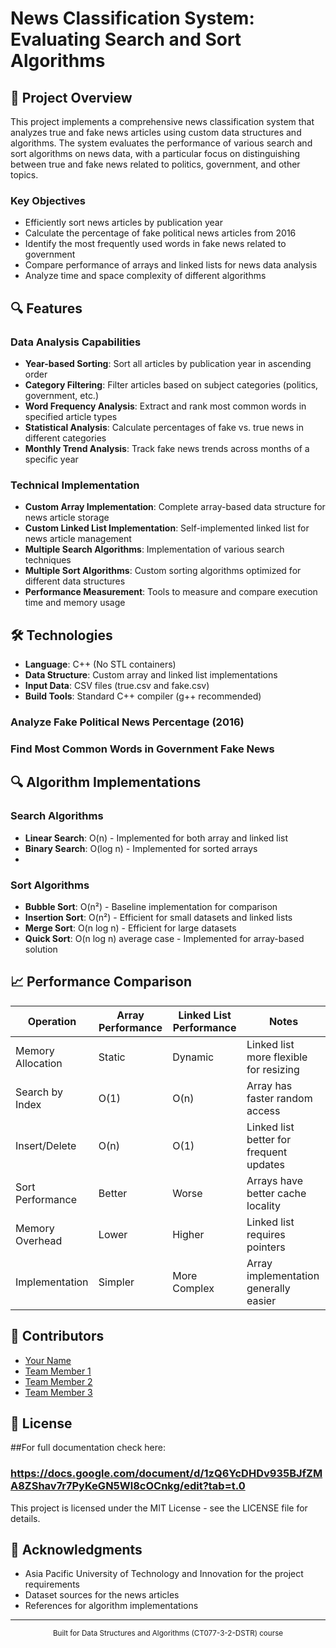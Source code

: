 # News Classification System: Evaluating Search and Sort Algorithms


## 📰 Project Overview

This project implements a comprehensive news classification system that analyzes true and fake news articles using custom data structures and algorithms. The system evaluates the performance of various search and sort algorithms on news data, with a particular focus on distinguishing between true and fake news related to politics, government, and other topics.

### Key Objectives

- Efficiently sort news articles by publication year
- Calculate the percentage of fake political news articles from 2016
- Identify the most frequently used words in fake news related to government
- Compare performance of arrays and linked lists for news data analysis
- Analyze time and space complexity of different algorithms

## 🔍 Features

### Data Analysis Capabilities

- **Year-based Sorting**: Sort all articles by publication year in ascending order
- **Category Filtering**: Filter articles based on subject categories (politics, government, etc.)
- **Word Frequency Analysis**: Extract and rank most common words in specified article types
- **Statistical Analysis**: Calculate percentages of fake vs. true news in different categories
- **Monthly Trend Analysis**: Track fake news trends across months of a specific year

### Technical Implementation

- **Custom Array Implementation**: Complete array-based data structure for news article storage
- **Custom Linked List Implementation**: Self-implemented linked list for news article management
- **Multiple Search Algorithms**: Implementation of various search techniques
- **Multiple Sort Algorithms**: Custom sorting algorithms optimized for different data structures
- **Performance Measurement**: Tools to measure and compare execution time and memory usage

## 🛠️ Technologies

- **Language**: C++ (No STL containers)
- **Data Structure**: Custom array and linked list implementations
- **Input Data**: CSV files (true.csv and fake.csv)
- **Build Tools**: Standard C++ compiler (g++ recommended)



### Analyze Fake Political News Percentage (2016)

### Find Most Common Words in Government Fake News

## 🔍 Algorithm Implementations

### Search Algorithms

- **Linear Search**: O(n) - Implemented for both array and linked list
- **Binary Search**: O(log n) - Implemented for sorted arrays
- 


### Sort Algorithms

- **Bubble Sort**: O(n²) - Baseline implementation for comparison
- **Insertion Sort**: O(n²) - Efficient for small datasets and linked lists
- **Merge Sort**: O(n log n) - Efficient for large datasets
- **Quick Sort**: O(n log n) average case - Implemented for array-based solution

## 📈 Performance Comparison

| Operation             | Array Performance | Linked List Performance | Notes                                      |
|-----------------------|-------------------|-------------------------|-------------------------------------------|
| Memory Allocation     | Static            | Dynamic                 | Linked list more flexible for resizing     |
| Search by Index       | O(1)              | O(n)                    | Array has faster random access             |
| Insert/Delete         | O(n)              | O(1)                    | Linked list better for frequent updates    |
| Sort Performance      | Better            | Worse                   | Arrays have better cache locality          |
| Memory Overhead       | Lower             | Higher                  | Linked list requires pointers              |
| Implementation        | Simpler           | More Complex            | Array implementation generally easier      |

## 👥 Contributors

- [Your Name](https://github.com/yourusername)
- [Team Member 1](Ahmed)
- [Team Member 2](Kashave)
- [Team Member 3](Abdulwahb)

## 📝 License

##For full documentation check here:
### https://docs.google.com/document/d/1zQ6YcDHDv935BJfZMA8ZShav7r7PyKeGN5Wl8cOCnkg/edit?tab=t.0

This project is licensed under the MIT License - see the LICENSE file for details.

## 🙏 Acknowledgments

- Asia Pacific University of Technology and Innovation for the project requirements
- Dataset sources for the news articles
- References for algorithm implementations

---

<div align="center">
  <sub>Built for Data Structures and Algorithms (CT077-3-2-DSTR) course</sub>
</div>
